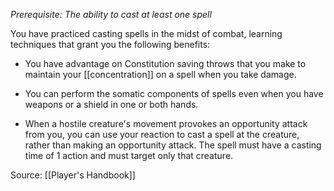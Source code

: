 _Prerequisite: The ability to cast at least one spell_

You have practiced casting spells in the midst of combat, learning techniques that grant you the following benefits:

-   You have advantage on Constitution saving throws that you make to maintain your [[concentration]] on a spell when you take damage.

-   You can perform the somatic components of spells even when you have weapons or a shield in one or both hands.

-   When a hostile creature's movement provokes an opportunity attack from you, you can use your reaction to cast a spell at the creature, rather than making an opportunity attack. The spell must have a casting time of 1 action and must target only that creature.

Source: [[Player's Handbook]]